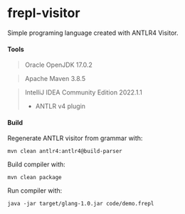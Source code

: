 # frepl-visitor
Simple programing language created with ANTLR4 Visitor.

#### Tools

> Oracle OpenJDK 17.0.2

> Apache Maven 3.8.5

> IntelliJ IDEA Community Edition 2022.1.1
> - ANTLR v4 plugin

#### Build

Regenerate ANTLR visitor from grammar with:

    mvn clean antlr4:antlr4@build-parser

Build compiler with:

    mvn clean package

Run compiler with:

    java -jar target/glang-1.0.jar code/demo.frepl
